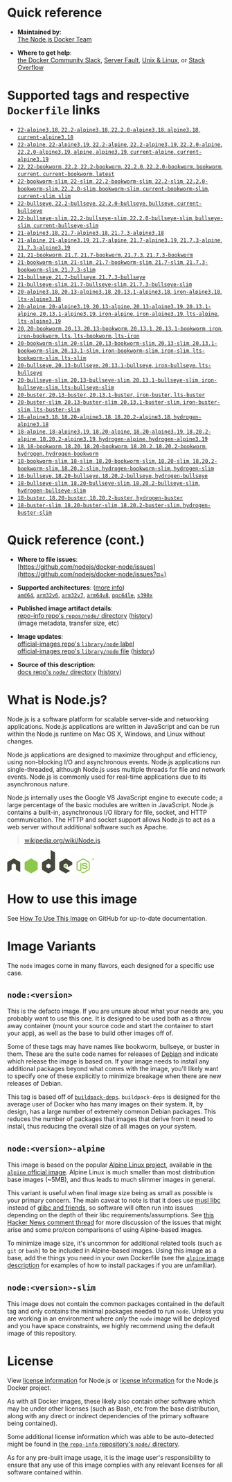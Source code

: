 <!--

********************************************************************************

WARNING:

    DO NOT EDIT "node/README.md"

    IT IS AUTO-GENERATED

    (from the other files in "node/" combined with a set of templates)

********************************************************************************

-->

# Quick reference

-	**Maintained by**:  
	[The Node.js Docker Team](https://github.com/nodejs/docker-node)

-	**Where to get help**:  
	[the Docker Community Slack](https://dockr.ly/comm-slack), [Server Fault](https://serverfault.com/help/on-topic), [Unix & Linux](https://unix.stackexchange.com/help/on-topic), or [Stack Overflow](https://stackoverflow.com/help/on-topic)

# Supported tags and respective `Dockerfile` links

-	[`22-alpine3.18`, `22.2-alpine3.18`, `22.2.0-alpine3.18`, `alpine3.18`, `current-alpine3.18`](https://github.com/nodejs/docker-node/blob/14ae63a78d5e38557a56822bd2b1094d038e52a4/22/alpine3.18/Dockerfile)
-	[`22-alpine`, `22-alpine3.19`, `22.2-alpine`, `22.2-alpine3.19`, `22.2.0-alpine`, `22.2.0-alpine3.19`, `alpine`, `alpine3.19`, `current-alpine`, `current-alpine3.19`](https://github.com/nodejs/docker-node/blob/14ae63a78d5e38557a56822bd2b1094d038e52a4/22/alpine3.19/Dockerfile)
-	[`22`, `22-bookworm`, `22.2`, `22.2-bookworm`, `22.2.0`, `22.2.0-bookworm`, `bookworm`, `current`, `current-bookworm`, `latest`](https://github.com/nodejs/docker-node/blob/14ae63a78d5e38557a56822bd2b1094d038e52a4/22/bookworm/Dockerfile)
-	[`22-bookworm-slim`, `22-slim`, `22.2-bookworm-slim`, `22.2-slim`, `22.2.0-bookworm-slim`, `22.2.0-slim`, `bookworm-slim`, `current-bookworm-slim`, `current-slim`, `slim`](https://github.com/nodejs/docker-node/blob/14ae63a78d5e38557a56822bd2b1094d038e52a4/22/bookworm-slim/Dockerfile)
-	[`22-bullseye`, `22.2-bullseye`, `22.2.0-bullseye`, `bullseye`, `current-bullseye`](https://github.com/nodejs/docker-node/blob/14ae63a78d5e38557a56822bd2b1094d038e52a4/22/bullseye/Dockerfile)
-	[`22-bullseye-slim`, `22.2-bullseye-slim`, `22.2.0-bullseye-slim`, `bullseye-slim`, `current-bullseye-slim`](https://github.com/nodejs/docker-node/blob/14ae63a78d5e38557a56822bd2b1094d038e52a4/22/bullseye-slim/Dockerfile)
-	[`21-alpine3.18`, `21.7-alpine3.18`, `21.7.3-alpine3.18`](https://github.com/nodejs/docker-node/blob/17bf0838eaf9d32ba6280599e51fac5269d0dfb4/21/alpine3.18/Dockerfile)
-	[`21-alpine`, `21-alpine3.19`, `21.7-alpine`, `21.7-alpine3.19`, `21.7.3-alpine`, `21.7.3-alpine3.19`](https://github.com/nodejs/docker-node/blob/17bf0838eaf9d32ba6280599e51fac5269d0dfb4/21/alpine3.19/Dockerfile)
-	[`21`, `21-bookworm`, `21.7`, `21.7-bookworm`, `21.7.3`, `21.7.3-bookworm`](https://github.com/nodejs/docker-node/blob/17bf0838eaf9d32ba6280599e51fac5269d0dfb4/21/bookworm/Dockerfile)
-	[`21-bookworm-slim`, `21-slim`, `21.7-bookworm-slim`, `21.7-slim`, `21.7.3-bookworm-slim`, `21.7.3-slim`](https://github.com/nodejs/docker-node/blob/17bf0838eaf9d32ba6280599e51fac5269d0dfb4/21/bookworm-slim/Dockerfile)
-	[`21-bullseye`, `21.7-bullseye`, `21.7.3-bullseye`](https://github.com/nodejs/docker-node/blob/17bf0838eaf9d32ba6280599e51fac5269d0dfb4/21/bullseye/Dockerfile)
-	[`21-bullseye-slim`, `21.7-bullseye-slim`, `21.7.3-bullseye-slim`](https://github.com/nodejs/docker-node/blob/17bf0838eaf9d32ba6280599e51fac5269d0dfb4/21/bullseye-slim/Dockerfile)
-	[`20-alpine3.18`, `20.13-alpine3.18`, `20.13.1-alpine3.18`, `iron-alpine3.18`, `lts-alpine3.18`](https://github.com/nodejs/docker-node/blob/375d663fe34b3e76ee41bff8bcac583da32fe0cb/20/alpine3.18/Dockerfile)
-	[`20-alpine`, `20-alpine3.19`, `20.13-alpine`, `20.13-alpine3.19`, `20.13.1-alpine`, `20.13.1-alpine3.19`, `iron-alpine`, `iron-alpine3.19`, `lts-alpine`, `lts-alpine3.19`](https://github.com/nodejs/docker-node/blob/375d663fe34b3e76ee41bff8bcac583da32fe0cb/20/alpine3.19/Dockerfile)
-	[`20`, `20-bookworm`, `20.13`, `20.13-bookworm`, `20.13.1`, `20.13.1-bookworm`, `iron`, `iron-bookworm`, `lts`, `lts-bookworm`, `lts-iron`](https://github.com/nodejs/docker-node/blob/375d663fe34b3e76ee41bff8bcac583da32fe0cb/20/bookworm/Dockerfile)
-	[`20-bookworm-slim`, `20-slim`, `20.13-bookworm-slim`, `20.13-slim`, `20.13.1-bookworm-slim`, `20.13.1-slim`, `iron-bookworm-slim`, `iron-slim`, `lts-bookworm-slim`, `lts-slim`](https://github.com/nodejs/docker-node/blob/375d663fe34b3e76ee41bff8bcac583da32fe0cb/20/bookworm-slim/Dockerfile)
-	[`20-bullseye`, `20.13-bullseye`, `20.13.1-bullseye`, `iron-bullseye`, `lts-bullseye`](https://github.com/nodejs/docker-node/blob/375d663fe34b3e76ee41bff8bcac583da32fe0cb/20/bullseye/Dockerfile)
-	[`20-bullseye-slim`, `20.13-bullseye-slim`, `20.13.1-bullseye-slim`, `iron-bullseye-slim`, `lts-bullseye-slim`](https://github.com/nodejs/docker-node/blob/375d663fe34b3e76ee41bff8bcac583da32fe0cb/20/bullseye-slim/Dockerfile)
-	[`20-buster`, `20.13-buster`, `20.13.1-buster`, `iron-buster`, `lts-buster`](https://github.com/nodejs/docker-node/blob/375d663fe34b3e76ee41bff8bcac583da32fe0cb/20/buster/Dockerfile)
-	[`20-buster-slim`, `20.13-buster-slim`, `20.13.1-buster-slim`, `iron-buster-slim`, `lts-buster-slim`](https://github.com/nodejs/docker-node/blob/375d663fe34b3e76ee41bff8bcac583da32fe0cb/20/buster-slim/Dockerfile)
-	[`18-alpine3.18`, `18.20-alpine3.18`, `18.20.2-alpine3.18`, `hydrogen-alpine3.18`](https://github.com/nodejs/docker-node/blob/17bf0838eaf9d32ba6280599e51fac5269d0dfb4/18/alpine3.18/Dockerfile)
-	[`18-alpine`, `18-alpine3.19`, `18.20-alpine`, `18.20-alpine3.19`, `18.20.2-alpine`, `18.20.2-alpine3.19`, `hydrogen-alpine`, `hydrogen-alpine3.19`](https://github.com/nodejs/docker-node/blob/17bf0838eaf9d32ba6280599e51fac5269d0dfb4/18/alpine3.19/Dockerfile)
-	[`18`, `18-bookworm`, `18.20`, `18.20-bookworm`, `18.20.2`, `18.20.2-bookworm`, `hydrogen`, `hydrogen-bookworm`](https://github.com/nodejs/docker-node/blob/17bf0838eaf9d32ba6280599e51fac5269d0dfb4/18/bookworm/Dockerfile)
-	[`18-bookworm-slim`, `18-slim`, `18.20-bookworm-slim`, `18.20-slim`, `18.20.2-bookworm-slim`, `18.20.2-slim`, `hydrogen-bookworm-slim`, `hydrogen-slim`](https://github.com/nodejs/docker-node/blob/17bf0838eaf9d32ba6280599e51fac5269d0dfb4/18/bookworm-slim/Dockerfile)
-	[`18-bullseye`, `18.20-bullseye`, `18.20.2-bullseye`, `hydrogen-bullseye`](https://github.com/nodejs/docker-node/blob/17bf0838eaf9d32ba6280599e51fac5269d0dfb4/18/bullseye/Dockerfile)
-	[`18-bullseye-slim`, `18.20-bullseye-slim`, `18.20.2-bullseye-slim`, `hydrogen-bullseye-slim`](https://github.com/nodejs/docker-node/blob/17bf0838eaf9d32ba6280599e51fac5269d0dfb4/18/bullseye-slim/Dockerfile)
-	[`18-buster`, `18.20-buster`, `18.20.2-buster`, `hydrogen-buster`](https://github.com/nodejs/docker-node/blob/17bf0838eaf9d32ba6280599e51fac5269d0dfb4/18/buster/Dockerfile)
-	[`18-buster-slim`, `18.20-buster-slim`, `18.20.2-buster-slim`, `hydrogen-buster-slim`](https://github.com/nodejs/docker-node/blob/17bf0838eaf9d32ba6280599e51fac5269d0dfb4/18/buster-slim/Dockerfile)

# Quick reference (cont.)

-	**Where to file issues**:  
	[https://github.com/nodejs/docker-node/issues](https://github.com/nodejs/docker-node/issues?q=)

-	**Supported architectures**: ([more info](https://github.com/docker-library/official-images#architectures-other-than-amd64))  
	[`amd64`](https://hub.docker.com/r/amd64/node/), [`arm32v6`](https://hub.docker.com/r/arm32v6/node/), [`arm32v7`](https://hub.docker.com/r/arm32v7/node/), [`arm64v8`](https://hub.docker.com/r/arm64v8/node/), [`ppc64le`](https://hub.docker.com/r/ppc64le/node/), [`s390x`](https://hub.docker.com/r/s390x/node/)

-	**Published image artifact details**:  
	[repo-info repo's `repos/node/` directory](https://github.com/docker-library/repo-info/blob/master/repos/node) ([history](https://github.com/docker-library/repo-info/commits/master/repos/node))  
	(image metadata, transfer size, etc)

-	**Image updates**:  
	[official-images repo's `library/node` label](https://github.com/docker-library/official-images/issues?q=label%3Alibrary%2Fnode)  
	[official-images repo's `library/node` file](https://github.com/docker-library/official-images/blob/master/library/node) ([history](https://github.com/docker-library/official-images/commits/master/library/node))

-	**Source of this description**:  
	[docs repo's `node/` directory](https://github.com/docker-library/docs/tree/master/node) ([history](https://github.com/docker-library/docs/commits/master/node))

# What is Node.js?

Node.js is a software platform for scalable server-side and networking applications. Node.js applications are written in JavaScript and can be run within the Node.js runtime on Mac OS X, Windows, and Linux without changes.

Node.js applications are designed to maximize throughput and efficiency, using non-blocking I/O and asynchronous events. Node.js applications run single-threaded, although Node.js uses multiple threads for file and network events. Node.js is commonly used for real-time applications due to its asynchronous nature.

Node.js internally uses the Google V8 JavaScript engine to execute code; a large percentage of the basic modules are written in JavaScript. Node.js contains a built-in, asynchronous I/O library for file, socket, and HTTP communication. The HTTP and socket support allows Node.js to act as a web server without additional software such as Apache.

> [wikipedia.org/wiki/Node.js](https://en.wikipedia.org/wiki/Node.js)

![logo](https://raw.githubusercontent.com/docker-library/docs/01c12653951b2fe592c1f93a13b4e289ada0e3a1/node/logo.png)

# How to use this image

See [How To Use This Image](https://github.com/nodejs/docker-node/blob/master/README.md#how-to-use-this-image) on GitHub for up-to-date documentation.

# Image Variants

The `node` images come in many flavors, each designed for a specific use case.

## `node:<version>`

This is the defacto image. If you are unsure about what your needs are, you probably want to use this one. It is designed to be used both as a throw away container (mount your source code and start the container to start your app), as well as the base to build other images off of.

Some of these tags may have names like bookworm, bullseye, or buster in them. These are the suite code names for releases of [Debian](https://wiki.debian.org/DebianReleases) and indicate which release the image is based on. If your image needs to install any additional packages beyond what comes with the image, you'll likely want to specify one of these explicitly to minimize breakage when there are new releases of Debian.

This tag is based off of [`buildpack-deps`](https://hub.docker.com/_/buildpack-deps/). `buildpack-deps` is designed for the average user of Docker who has many images on their system. It, by design, has a large number of extremely common Debian packages. This reduces the number of packages that images that derive from it need to install, thus reducing the overall size of all images on your system.

## `node:<version>-alpine`

This image is based on the popular [Alpine Linux project](https://alpinelinux.org), available in [the `alpine` official image](https://hub.docker.com/_/alpine). Alpine Linux is much smaller than most distribution base images (~5MB), and thus leads to much slimmer images in general.

This variant is useful when final image size being as small as possible is your primary concern. The main caveat to note is that it does use [musl libc](https://musl.libc.org) instead of [glibc and friends](https://www.etalabs.net/compare_libcs.html), so software will often run into issues depending on the depth of their libc requirements/assumptions. See [this Hacker News comment thread](https://news.ycombinator.com/item?id=10782897) for more discussion of the issues that might arise and some pro/con comparisons of using Alpine-based images.

To minimize image size, it's uncommon for additional related tools (such as `git` or `bash`) to be included in Alpine-based images. Using this image as a base, add the things you need in your own Dockerfile (see the [`alpine` image description](https://hub.docker.com/_/alpine/) for examples of how to install packages if you are unfamiliar).

## `node:<version>-slim`

This image does not contain the common packages contained in the default tag and only contains the minimal packages needed to run `node`. Unless you are working in an environment where *only* the `node` image will be deployed and you have space constraints, we highly recommend using the default image of this repository.

# License

View [license information](https://github.com/nodejs/node/blob/master/LICENSE) for Node.js or [license information](https://github.com/nodejs/docker-node/blob/master/LICENSE) for the Node.js Docker project.

As with all Docker images, these likely also contain other software which may be under other licenses (such as Bash, etc from the base distribution, along with any direct or indirect dependencies of the primary software being contained).

Some additional license information which was able to be auto-detected might be found in [the `repo-info` repository's `node/` directory](https://github.com/docker-library/repo-info/tree/master/repos/node).

As for any pre-built image usage, it is the image user's responsibility to ensure that any use of this image complies with any relevant licenses for all software contained within.
